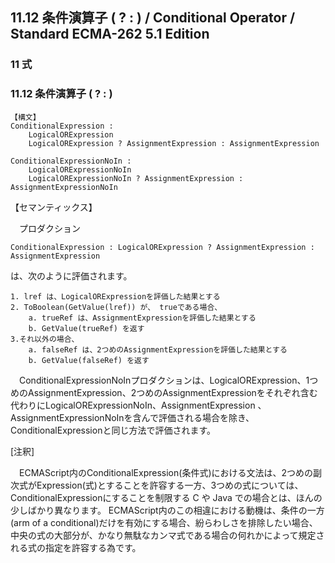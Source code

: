 11.12 条件演算子 ( ? : ) / Conditional Operator / Standard ECMA-262 5.1 Edition
-------------------------------------------------------------------------------

### 11 式

### 11.12 条件演算子 ( ? : )

    【構文】
    ConditionalExpression :
        LogicalORExpression
        LogicalORExpression ? AssignmentExpression : AssignmentExpression

    ConditionalExpressionNoIn :
        LogicalORExpressionNoIn
        LogicalORExpressionNoIn ? AssignmentExpression : AssignmentExpressionNoIn

【セマンティックス】

　プロダクション

    ConditionalExpression : LogicalORExpression ? AssignmentExpression : AssignmentExpression

は、次のように評価されます。

    1. lref は、LogicalORExpressionを評価した結果とする
    2. ToBoolean(GetValue(lref)) が、 trueである場合、
        a. trueRef は、AssignmentExpressionを評価した結果とする
        b. GetValue(trueRef) を返す
    3.それ以外の場合、
        a. falseRef は、2つめのAssignmentExpressionを評価した結果とする
        b. GetValue(falseRef) を返す

　ConditionalExpressionNoInプロダクションは、LogicalORExpression、1つめのAssignmentExpression、2つめのAssignmentExpressionをそれぞれ含む代わりにLogicalORExpressionNoIn、AssignmentExpression
、AssignmentExpressionNoInを含んで評価される場合を除き、ConditionalExpressionと同じ方法で評価されます。

[注釈]

　ECMAScript内のConditionalExpression(条件式)における文法は、2つめの副次式がExpression(式)とすることを許容する一方、3つめの式については、ConditionalExpressionにすることを制限する
C や Java での場合とは、ほんの少しばかり異なります。
ECMAScript内のこの相違における動機は、条件の一方(arm of a
conditional)だけを有効にする場合、紛らわしさを排除したい場合、中央の式の大部分が、かなり無駄なカンマ式である場合の何れかによって規定される式の指定を許容する為です。
